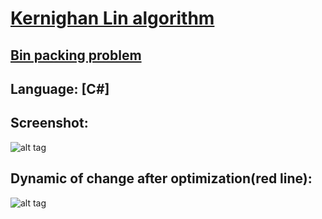 # [Kernighan Lin algorithm](http://en.wikipedia.org/wiki/Kernighan%E2%80%93Lin_algorithm)
## [Bin packing problem](https://en.wikipedia.org/wiki/Bin_packing_problem)
## Language: [C#]
## Screenshot:
![alt tag](http://s8.hostingkartinok.com/uploads/images/2016/01/f8664d57c1bd175c6673b705c51c707e.gif)
## Dynamic of change after optimization(red line):
![alt tag](http://s8.hostingkartinok.com/uploads/images/2016/01/3e460aacf0a14f25360bef2c0885fa42.gif)
